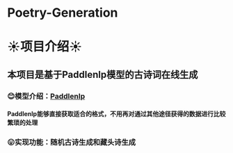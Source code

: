 # Poetry-Generation
# :sunny:项目介绍:sunny:  
## 本项目是基于Paddlenlp模型的古诗词在线生成
### :blush:模型介绍：[Paddlenlp](https://github.com/PaddlePaddle/PaddleNLP#readme)
#### Paddlenlp能够直接获取适合的格式，不用再对通过其他途径获得的数据进行比较繁琐的处理
### :stuck_out_tongue:实现功能：随机古诗生成和藏头诗生成
#
